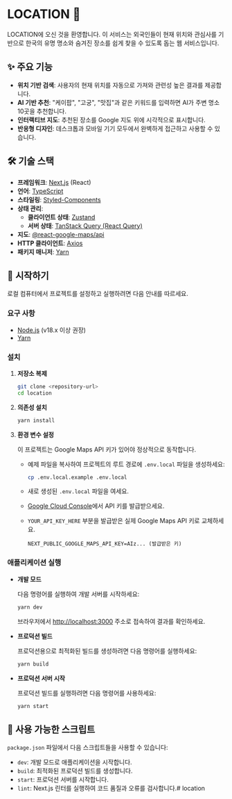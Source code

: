 # LOCATION 📍

LOCATION에 오신 것을 환영합니다. 이 서비스는 외국인들이 현재 위치와 관심사를 기반으로 한국의 유명 명소와 숨겨진 장소를 쉽게 찾을 수 있도록 돕는 웹 서비스입니다.

## ✨ 주요 기능

- **위치 기반 검색**: 사용자의 현재 위치를 자동으로 가져와 관련성 높은 결과를 제공합니다.
- **AI 기반 추천**: "케이팝", "고궁", "맛집"과 같은 키워드를 입력하면 AI가 주변 명소 10곳을 추천합니다.
- **인터랙티브 지도**: 추천된 장소를 Google 지도 위에 시각적으로 표시합니다.
- **반응형 디자인**: 데스크톱과 모바일 기기 모두에서 완벽하게 접근하고 사용할 수 있습니다.

## 🛠️ 기술 스택

- **프레임워크**: [Next.js](https://nextjs.org/) (React)
- **언어**: [TypeScript](https://www.typescriptlang.org/)
- **스타일링**: [Styled-Components](https://styled-components.com/)
- **상태 관리**:
  - **클라이언트 상태**: [Zustand](https://github.com/pmndrs/zustand)
  - **서버 상태**: [TanStack Query (React Query)](https://tanstack.com/query/latest)
- **지도**: [@react-google-maps/api](https://www.npmjs.com/package/@react-google-maps/api)
- **HTTP 클라이언트**: [Axios](https://axios-http.com/)
- **패키지 매니저**: [Yarn](https://yarnpkg.com/)

## 🚀 시작하기

로컬 컴퓨터에서 프로젝트를 설정하고 실행하려면 다음 안내를 따르세요.

### 요구 사항

- [Node.js](https://nodejs.org/en) (v18.x 이상 권장)
- [Yarn](https://yarnpkg.com/getting-started/install)

### 설치

1.  **저장소 복제**
    ```bash
    git clone <repository-url>
    cd location
    ```

2.  **의존성 설치**
    ```bash
    yarn install
    ```

3.  **환경 변수 설정**

    이 프로젝트는 Google Maps API 키가 있어야 정상적으로 동작합니다.

    - 예제 파일을 복사하여 프로젝트의 루트 경로에 `.env.local` 파일을 생성하세요:
      ```bash
      cp .env.local.example .env.local
      ```
    - 새로 생성된 `.env.local` 파일을 여세요.
    - [Google Cloud Console](https://console.cloud.google.com/google/maps-apis/)에서 API 키를 발급받으세요.
    - `YOUR_API_KEY_HERE` 부분을 발급받은 실제 Google Maps API 키로 교체하세요.

      ```env
      NEXT_PUBLIC_GOOGLE_MAPS_API_KEY=AIz... (발급받은 키)
      ```

### 애플리케이션 실행

- **개발 모드**

  다음 명령어를 실행하여 개발 서버를 시작하세요:
  ```bash
  yarn dev
  ```
  브라우저에서 [http://localhost:3000](http://localhost:3000) 주소로 접속하여 결과를 확인하세요.

- **프로덕션 빌드**

  프로덕션용으로 최적화된 빌드를 생성하려면 다음 명령어를 실행하세요:
  ```bash
  yarn build
  ```

- **프로덕션 서버 시작**

  프로덕션 빌드를 실행하려면 다음 명령어를 사용하세요:
  ```bash
  yarn start
  ```

## 📜 사용 가능한 스크립트

`package.json` 파일에서 다음 스크립트들을 사용할 수 있습니다:

- `dev`: 개발 모드로 애플리케이션을 시작합니다.
- `build`: 최적화된 프로덕션 빌드를 생성합니다.
- `start`: 프로덕션 서버를 시작합니다.
- `lint`: Next.js 린터를 실행하여 코드 품질과 오류를 검사합니다.# location
